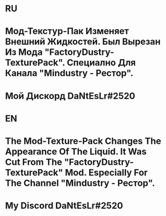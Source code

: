 # RU
# Мод-Текстур-Пак Изменяет Внешний Жидкостей. Был Вырезан Из Мода "FactoryDustry-TexturePack". Специално Для Канала "Mindustry - Рестор". 
# Мой Дискорд DaNtEsLr#2520

# EN
# The Mod-Texture-Pack Changes The Appearance Of The Liquid. It Was Cut From The "FactoryDustry-TexturePack" Mod. Especially For The Channel "Mindustry - Рестор".
# My Discord DaNtEsLr#2520
